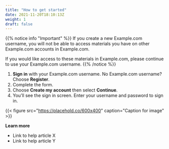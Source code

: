 ```yaml
---
title: "How to get started"
date: 2021-11-20T18:10:13Z
weight: 1
draft: false
---
```


{{% notice info "Important" %}}
If you create a new Example.com username, you will not be able to access materials you have on other Example.com accounts in Example.com.

If you would like access to these materials in Example.com, please continue to use your Example.com username.
{{% /notice %}}

1. **Sign in** with your Example.com username. No Example.com username? Choose **Register**.
2. Complete the form.
3. Choose **Create my account** then select **Continue**.
4. You’ll see the sign in screen. Enter your username and password to sign in.

{{< figure src="https://placehold.co/600x400" caption="Caption for image" >}}

**Learn more**
- Link to help article X
- Link to help article Y